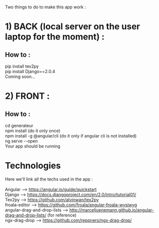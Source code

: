 Two things to do to make this app work :

# 1) BACK (local server on the user laptop for the moment) :
## How to :
pip install tex2py <br>
pip install Django==2.0.4 <br>
Coming soon...

# 2) FRONT :
## How to :
cd generateur <br>
npm install (do it only once)<br>
npm install -g @angular/cli (do it only if angular cli is not installed)<br>
ng serve --open<br>
Your app should be running

# Technologies
Here we'll link all the techs used in the app :<br>
<br>
Angular --> https://angular.io/guide/quickstart <br>
Django --> https://docs.djangoproject.com/en/2.0/intro/tutorial01/ <br>
Tex2py --> https://github.com/alvinwan/tex2py <br>
froala-editor --> https://github.com/froala/angular-froala-wysiwyg <br>
angular-drag-and-drop-lists --> http://marceljuenemann.github.io/angular-drag-and-drop-lists/ (for reference)<br>
ngx-drag-drop --> https://github.com/reppners/ngx-drag-drop/



